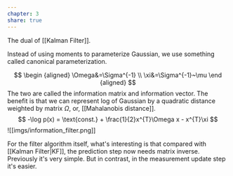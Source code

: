 ```yaml
---
chapter: 3
share: true
---
```


The dual of [[Kalman Filter]]. 

Instead of using moments to parameterize Gaussian, we use something called canonical parameterization.

$$
\begin {aligned}
\Omega&=\Sigma^{-1}  \\
\xi&=\Sigma^{-1}~\mu
\end {aligned}
$$
The two are called the information matrix and information vector. The benefit is that we can represent log of Gaussian by a quadratic distance weighted by matrix $\Omega$, or, [[Mahalanobis distance]]. 
$$
	-\log p(x) = \text{const.} + \frac{1}{2}x^{T}\Omega x - x^{T}\xi
$$
![[imgs/information_filter.png]]

For the filter algorithm itself, what's interesting is that compared with [[Kalman Filter|KF]], the prediction step now needs matrix inverse. Previously it's very simple. But in contrast, in the measurement update step it's easier.